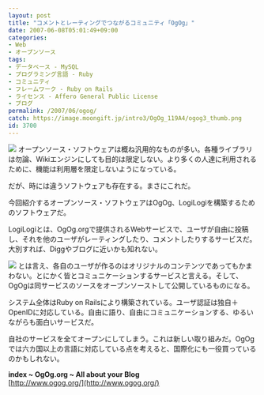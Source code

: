 ```yaml
---
layout: post
title: "コメントとレーティングでつながるコミュニティ「OgOg」"
date: 2007-06-08T05:01:49+09:00
categories:
- Web
- オープンソース
tags: 
- データベース - MySQL
- プログラミング言語 - Ruby
- コミュニティ
- フレームワーク - Ruby on Rails
- ライセンス - Affero General Public License
- ブログ
permalink: /2007/06/ogog/
catch: https://image.moongift.jp/intro3/OgOg_119A4/ogog3_thumb.png
id: 3700
---
```

[![](https://image.moongift.jp/intro3/OgOg_119A4/ogog2_thumb2.png)](https://image.moongift.jp/intro3/OgOg_119A4/ogog24.png) オープンソース・ソフトウェアは概ね汎用的なものが多い。各種ライブラリは勿論、Wikiエンジンにしても目的は限定しない。より多くの人達に利用されるために、機能は利用層を限定しないようになっている。   
  
だが、時には違うソフトウェアも存在する。まさにこれだ。   
  
今回紹介するオープンソース・ソフトウェアはOgOg、LogiLogiを構築するためのソフトウェアだ。 <!--more-->  
  
LogiLogiとは、OgOg.orgで提供されるWebサービスで、ユーザが自由に投稿し、それを他のユーザがレーティングしたり、コメントしたりするサービスだ。大別すれば、Diggやブログに近いかも知れない。   
  
[![](https://image.moongift.jp/intro3/OgOg_119A4/ogog3_thumb.png)](https://image.moongift.jp/intro3/OgOg_119A4/ogog32.png) とは言え、各自のユーザが作るのはオリジナルのコンテンツであってもかまわない。とにかく皆とコミュニケーションするサービスと言える。そして、OgOgは同サービスのソースをオープンソーストして公開しているものになる。   
  
システム全体はRuby on Railsにより構築されている。ユーザ認証は独自＋OpenIDに対応している。自由に語り、自由にコミュニケーションする、ゆるいながらも面白いサービスだ。   
  
自社のサービスを全てオープンにしてしまう。これは新しい取り組みだ。OgOgでは六カ国以上の言語に対応している点を考えると、国際化にも一役買っているのかもしれない。   
  
**index ~ OgOg.org ~ All about your Blog**  
[http://www.ogog.org/](http://www.ogog.org/)